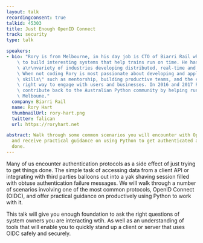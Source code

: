 ```yaml
---
layout: talk
recordingconsent: true
talkid: 45303
title: Just Enough OpenID Connect
track: security
type: talk

speakers:
- bio: "Rory is from Melbourne, in his day job is CTO of Biarri Rail where he gets\
    \ to build interesting systems that help trains run on time. He has worked in\
    \ a\r\nvariety of industries developing distributed, real-time and embedded systems.\
    \ When not coding Rory is most passionate about developing and applying \"soft\
    \ skills\" such as mentorship, building productive teams, and the exploring the\
    \ right way to engage with users and businesses. In 2016 and 2017 Rory got to\
    \ contribute back to the Australian Python community by helping run PyCon AU in\
    \ Melboune."
  company: Biarri Rail
  name: Rory Hart
  thumbnailUrl: rory-hart.png
  twitter: falican
  url: https://roryhart.net

abstract: Walk through some common scenarios you will encounter with OpenID Connect
  and receive practical guidance on using Python to get authenticated and your job
  done.
---
```

Many of us encounter authentication protocols as a side effect of just trying to get things done. The simple task of accessing data from a client API or integrating with third parties balloons out into a yak shaving session filled with obtuse authentication failure messages. We will walk through a number of scenarios involving one of the most common protocols, OpenID Connect (OIDC), and offer practical guidance on productively using Python to work with it.

This talk will give you enough foundation to ask the right questions of system owners you are interacting wtih. As well as an understanding of tools that will enable you to quickly stand up a client or server that uses OIDC safely and securely.
